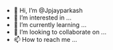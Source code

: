 - 👋 Hi, I’m @Jpjayparkash
- 👀 I’m interested in ...
- 🌱 I’m currently learning ...
- 💞️ I’m looking to collaborate on ...
- 📫 How to reach me ...

<!---
Jpjayparkash/Jpjayparkash is a ✨ special ✨ repository because its `README.md` (this file) appears on your GitHub profile.
You can click the Preview link to take a look at your changes.
--->
